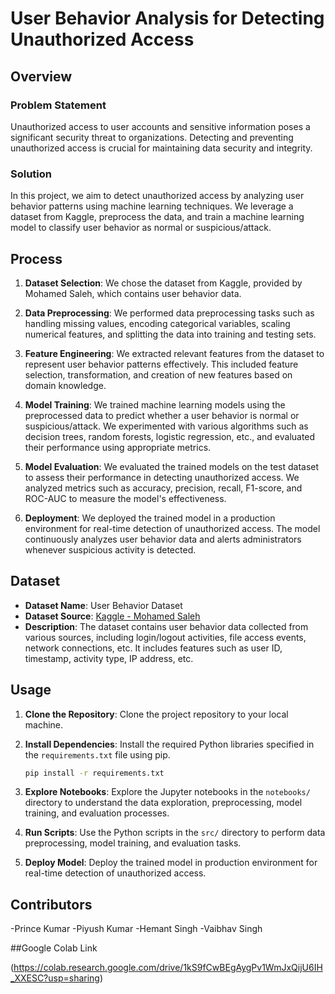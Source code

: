 # User Behavior Analysis for Detecting Unauthorized Access

## Overview

### Problem Statement
Unauthorized access to user accounts and sensitive information poses a significant security threat to organizations. Detecting and preventing unauthorized access is crucial for maintaining data security and integrity.

### Solution
In this project, we aim to detect unauthorized access by analyzing user behavior patterns using machine learning techniques. We leverage a dataset from Kaggle, preprocess the data, and train a machine learning model to classify user behavior as normal or suspicious/attack.

## Process

1. **Dataset Selection**: We chose the dataset from Kaggle, provided by Mohamed Saleh, which contains user behavior data.

2. **Data Preprocessing**: We performed data preprocessing tasks such as handling missing values, encoding categorical variables, scaling numerical features, and splitting the data into training and testing sets.

3. **Feature Engineering**: We extracted relevant features from the dataset to represent user behavior patterns effectively. This included feature selection, transformation, and creation of new features based on domain knowledge.

4. **Model Training**: We trained machine learning models using the preprocessed data to predict whether a user behavior is normal or suspicious/attack. We experimented with various algorithms such as decision trees, random forests, logistic regression, etc., and evaluated their performance using appropriate metrics.

5. **Model Evaluation**: We evaluated the trained models on the test dataset to assess their performance in detecting unauthorized access. We analyzed metrics such as accuracy, precision, recall, F1-score, and ROC-AUC to measure the model's effectiveness.

6. **Deployment**: We deployed the trained model in a production environment for real-time detection of unauthorized access. The model continuously analyzes user behavior data and alerts administrators whenever suspicious activity is detected.

## Dataset
- **Dataset Name**: User Behavior Dataset
- **Dataset Source**: [Kaggle - Mohamed Saleh](https://www.kaggle.com/datasets/mohamedsaleh123/datasets123)
- **Description**: The dataset contains user behavior data collected from various sources, including login/logout activities, file access events, network connections, etc. It includes features such as user ID, timestamp, activity type, IP address, etc.


## Usage

1. **Clone the Repository**: Clone the project repository to your local machine.

2. **Install Dependencies**: Install the required Python libraries specified in the `requirements.txt` file using pip.

    ```bash
    pip install -r requirements.txt
    ```

3. **Explore Notebooks**: Explore the Jupyter notebooks in the `notebooks/` directory to understand the data exploration, preprocessing, model training, and evaluation processes.

4. **Run Scripts**: Use the Python scripts in the `src/` directory to perform data preprocessing, model training, and evaluation tasks.

5. **Deploy Model**: Deploy the trained model in production environment for real-time detection of unauthorized access.

## Contributors

-Prince Kumar
-Piyush Kumar
-Hemant Singh
-Vaibhav Singh

##Google Colab Link 

(https://colab.research.google.com/drive/1kS9fCwBEgAygPv1WmJxQijU6IH_XXESC?usp=sharing)

